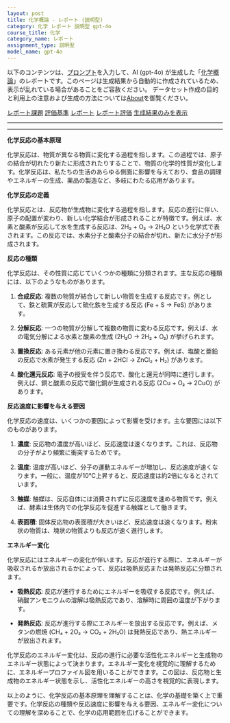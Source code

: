 ```yaml
---
layout: post
title: 化学概論 - レポート (説明型)
category: 化学 レポート 説明型 gpt-4o
course_title: 化学
category_name: レポート
assignment_type: 説明型
model_name: gpt-4o
---
```


以下のコンテンツは、[プロンプト](http://127.0.0.1:8000/generated/化学/gpt-4o/prompt_レポート-説明型.md)を入力して、AI (gpt-4o) が生成した「[化学概論](/contents/化学/)」のレポートです。このページは生成結果から自動的に作成されているため、表示が乱れている場合があることをご容赦ください。
データセット作成の目的と利用上の注意および生成の方法については[About](/About)を御覧ください。

[レポート課題](../レポート課題-説明型)
[評価基準](../評価基準-説明型)
[レポート](../レポート-説明型)
[レポート評価](../レポート評価-説明型)
[生成結果のみを表示](http://127.0.0.1:8000/generated/化学/gpt-4o/レポート-説明型.md)
  

***
***
  
**化学反応の基本原理**

化学反応は、物質が異なる物質に変化する過程を指します。この過程では、原子の結合が切れたり新たに形成されたりすることで、物質の化学的性質が変化します。化学反応は、私たちの生活のあらゆる側面に影響を与えており、食品の調理やエネルギーの生成、薬品の製造など、多岐にわたる応用があります。

**化学反応の定義**

化学反応とは、反応物が生成物に変化する過程を指します。反応の進行に伴い、原子の配置が変わり、新しい化学結合が形成されることが特徴です。例えば、水素と酸素が反応して水を生成する反応は、2H₂ + O₂ → 2H₂O という化学式で表されます。この反応では、水素分子と酸素分子の結合が切れ、新たに水分子が形成されます。

**反応の種類**

化学反応は、その性質に応じていくつかの種類に分類されます。主な反応の種類には、以下のようなものがあります。

1. **合成反応**: 複数の物質が結合して新しい物質を生成する反応です。例として、鉄と硫黄が反応して硫化鉄を生成する反応 (Fe + S → FeS) があります。

2. **分解反応**: 一つの物質が分解して複数の物質に変わる反応です。例えば、水の電気分解による水素と酸素の生成 (2H₂O → 2H₂ + O₂) が挙げられます。

3. **置換反応**: ある元素が他の元素に置き換わる反応です。例えば、塩酸と亜鉛の反応で水素が発生する反応 (Zn + 2HCl → ZnCl₂ + H₂) があります。

4. **酸化還元反応**: 電子の授受を伴う反応で、酸化と還元が同時に進行します。例えば、銅と酸素の反応で酸化銅が生成される反応 (2Cu + O₂ → 2CuO) があります。

**反応速度に影響を与える要因**

化学反応の速度は、いくつかの要因によって影響を受けます。主な要因には以下のものがあります。

1. **濃度**: 反応物の濃度が高いほど、反応速度は速くなります。これは、反応物の分子がより頻繁に衝突するためです。

2. **温度**: 温度が高いほど、分子の運動エネルギーが増加し、反応速度が速くなります。一般に、温度が10℃上昇すると、反応速度は約2倍になるとされています。

3. **触媒**: 触媒は、反応自体には消費されずに反応速度を速める物質です。例えば、酵素は生体内での化学反応を促進する触媒として働きます。

4. **表面積**: 固体反応物の表面積が大きいほど、反応速度は速くなります。粉末状の物質は、塊状の物質よりも反応が速く進行します。

**エネルギー変化**

化学反応にはエネルギーの変化が伴います。反応が進行する際に、エネルギーが吸収されるか放出されるかによって、反応は吸熱反応または発熱反応に分類されます。

- **吸熱反応**: 反応が進行するためにエネルギーを吸収する反応です。例えば、硝酸アンモニウムの溶解は吸熱反応であり、溶解時に周囲の温度が下がります。

- **発熱反応**: 反応が進行する際にエネルギーを放出する反応です。例えば、メタンの燃焼 (CH₄ + 2O₂ → CO₂ + 2H₂O) は発熱反応であり、熱エネルギーが放出されます。

化学反応のエネルギー変化は、反応の進行に必要な活性化エネルギーと生成物のエネルギー状態によって決まります。エネルギー変化を視覚的に理解するために、エネルギープロファイル図を用いることができます。この図は、反応物と生成物のエネルギー状態を示し、活性化エネルギーの高さを視覚的に表現します。

以上のように、化学反応の基本原理を理解することは、化学の基礎を築く上で重要です。化学反応の種類や反応速度に影響を与える要因、エネルギー変化についての理解を深めることで、化学の応用範囲を広げることができます。
